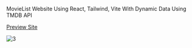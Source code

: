 MovieList Website Using React, Tailwind, Vite With Dynamic Data Using TMDB API


[Preview Site ](https://karvendhan-react-moviesite.vercel.app/)


![3](https://github.com/user-attachments/assets/1ebc53ad-423f-402f-b0e4-5b79344cb37b)

